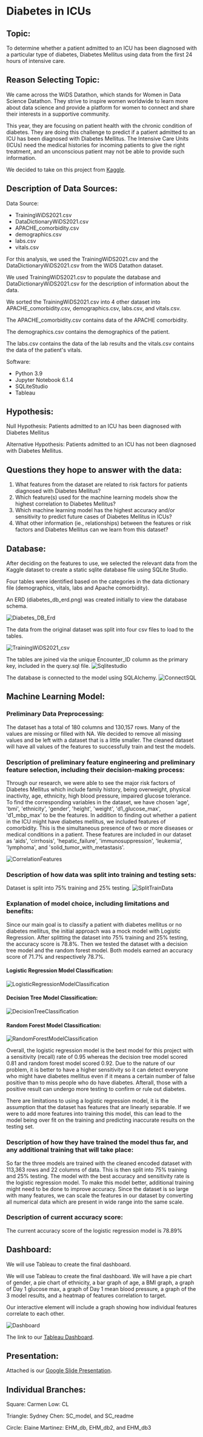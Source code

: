 # Diabetes in ICUs

## Topic:
To determine whether a patient admitted to an ICU has been diagnosed with a particular type of diabetes, Diabetes Mellitus using data from the first 24 hours of intensive care.

## Reason Selecting Topic:
We came across the WiDS Datathon, which stands for Women in Data Science Datathon. They strive to inspire women worldwide to learn more about data science and provide a platform for women to connect and share their interests in a supportive community.

This year, they are focusing on patient health with the chronic condition of diabetes. They are doing this challenge to predict if a patient admitted to an ICU has been diagnosed with Diabetes Mellitus. The Intensive Care Units (ICUs) need the medical histories for incoming patients to give the right treatment, and an unconscious patient may not be able to provide such information. 

We decided to take on this project from [Kaggle](https://www.kaggle.com/c/widsdatathon2021/).

## Description of Data Sources: 
Data Source:
- TrainingWiDS2021.csv
- DataDictionaryWiDS2021.csv 
- APACHE_comorbidity.csv
- demographics.csv
- labs.csv
- vitals.csv

For this analysis, we used the TrainingWiDS2021.csv and the DataDictionaryWiDS2021.csv from the WiDS Datathon dataset. 

We used TrainingWiDS2021.csv to populate the database and DataDictionaryWiDS2021.csv for the description of information about the data. 

We sorted the TrainingWiDS2021.csv into 4 other dataset into APACHE_comorbidity.csv, demographics.csv, labs.csv, and vitals.csv. 

The APACHE_comorbidity.csv contains data of the APACHE comorbidity. 

The demographics.csv contains the demographics of the patient. 

The labs.csv contains the data of the lab results and the vitals.csv contains the data of the patient's vitals.

Software: 
- Python 3.9
- Jupyter Notebook 6.1.4
- SQLiteStudio
- Tableau

## Hypothesis:

Null Hypothesis: 
Patients admitted to an ICU has been diagnosed with Diabetes Mellitus

Alternative Hypothesis: 
Patients admitted to an ICU has not been diagnosed with Diabetes Mellitus.


## Questions they hope to answer with the data:

1. What features from the dataset are related to risk factors for patients diagnosed with Diabetes Mellitus?
2. Which feature(s) used for the machine learning models show the highest correlation to Diabetes Mellitus?
3. Which machine learning model has the highest accuracy and/or sensitivity to predict future cases of Diabetes Mellitus in ICUs?
4. What other information (ie., relationships) between the features or risk factors and Diabetes Mellitus can we learn from this dataset?

## Database:

 After deciding on the features to use, we selected the relevant data from the Kaggle dataset to create a static sqlite database file using SQLite Studio. 

 Four tables were identified based on the categories in the data dictionary file (demographics, vitals, labs and Apache comorbidity).  

 An ERD (diabetes_db_erd.png) was created initially to view the database schema. 

 ![Diabetes_DB_Erd](./Database/diabetes_db_erd.png)

 The data from the original dataset was split into four csv files to load to the tables. 

 ![TrainingWiDS2021_csv](./Images/TrainingWiDS2021_csv.png)

 The tables are joined via the unique Encounter_ID column as the primary key, included in the query.sql file. 
 ![Sqlitestudio](./Images/sqlitestudio.png)

 The database is connected to the model using SQLAlchemy.
![ConnectSQL](./Images/ConnectSQL.png)

## Machine Learning Model:

### Preliminary Data Preprocessing: 
The dataset has a total of 180 columns and 130,157 rows. Many of the values are missing or filled with NA. We decided to remove all missing values and be left with a dataset that is a little smaller. The cleaned dataset will have all values of the features to successfully train and test the models. 

### Description of preliminary feature engineering and preliminary feature selection, including their decision-making process: 
Through our research, we were able to see the major risk factors of Diabetes Mellitus which include family history, being overweight, physical inactivity, age, ethnicity, high blood pressure, impaired glucose tolerance. To find the corresponding variables in the dataset, we have chosen 'age', 'bmi', 'ethnicity', 'gender', 'height', 'weight', 'd1_glucose_max', 'd1_mbp_max' to be the features. In addition to finding out whether a patient in the ICU might have diabetes mellitus, we included features of comorbidity. This is the simultaneous presence of two or more diseases or medical conditions in a patient. These features are included in our dataset as 'aids', 'cirrhosis', 'hepatic_failure', 'immunosuppression', 'leukemia', 'lymphoma', and 'solid_tumor_with_metastasis'.

![CorrelationFeatures](./Images/CorrelationFeatures.png)

### Description of how data was split into training and testing sets:
Dataset is split into 75% training and 25% testing. 
![SplitTrainData](./Images/SplitTrainData.png)

### Explanation of model choice, including limitations and benefits:
Since our main goal is to classify a patient with diabetes mellitus or no diabetes mellitus, the initial approach was a mock model with Logistic Regression. After splitting the dataset into 75% training and 25% testing, the accuracy score is 78.8%. Then we tested the dataset with a decision tree model and the random forest model. Both models earned an accuracy score of 71.7% and respectively 78.7%. 

#### Logistic Regression Model Classification:
![LogisticRegressionModelClassification](./Images/LogisticRegressionModelClassification.png)

#### Decision Tree Model Classification:
![DecisionTreeClassification](./Images/DecisionTreeClassification.png)

#### Random Forest Model Classification:
![RandomForestModelClassification](./Images/RandomForestModelClassification.png)


Overall, the logistic regression model is the best model for this project with a sensitivity (recall) rate of 0.95 whereas the decision tree model scored 0.81 and random forest model scored 0.92. Due to the nature of our problem, it is better to have a higher sensitivity so it can detect everyone who might have diabetes mellitus even if it means a certain number of false positive than to miss people who do have diabetes. Afterall, those with a positive result can undergo more testing to confirm or rule out diabetes. 

There are limitations to using a logistic regression model, it is the assumption that the dataset has features that are linearly separable. If we were to add more features into training this model, this can lead to the model being over fit on the training and predicting inaccurate results on the testing set.

### Description of how they have trained the model thus far, and any additional training that will take place:
So far the three models are trained with the cleaned encoded dataset with 113,363 rows and 22 columns of data. This is then split into 75% training and 25% testing. The model with the best accuracy and sensitivity rate is the logistic regression model. To make this model better, additional training might need to be done to improve accuracy. Since the dataset is so large with many features, we can scale the features in our dataset by converting all numerical data which are present in wide range into the same scale. 

### Description of current accuracy score:
The current accuracy score of the logistic regression model is 78.89%

## Dashboard:
We will use Tableau to create the final dashboard.

We will use Tableau to create the final dashboard. We will have a pie chart of gender, a pie chart of ethnicity, a bar graph of age, a BMI graph, a graph of Day 1 glucose max, a graph of Day 1 mean blood pressure, a graph of the 3 model results, and a heatmap of features correlation to target.

Our interactive element will include a graph showing how individual features correlate to each other.

![Dashboard](./Images/dashboard.png)

The link to our [Tableau Dashboard](https://public.tableau.com/profile/elaine.hm#!/vizhome/DiabetesPredictionsinICUs_16151380753230/DiabetesPredictorsinICU?publish=yes).


## Presentation:
Attached is our [Google Slide Presentation](https://docs.google.com/presentation/d/1SHAZMGU8j-jV8phY3CD1I5t1VpVGjprBJdyDsmeiYfk/edit#slide=id.gc3e862a1f2_0_36).


## Individual Branches:
Square: Carmen Low: CL

Triangle: Sydney Chen: SC_model, and SC_readme

Circle: Elaine Martinez: EHM_db, EHM_db2, and EHM_db3


